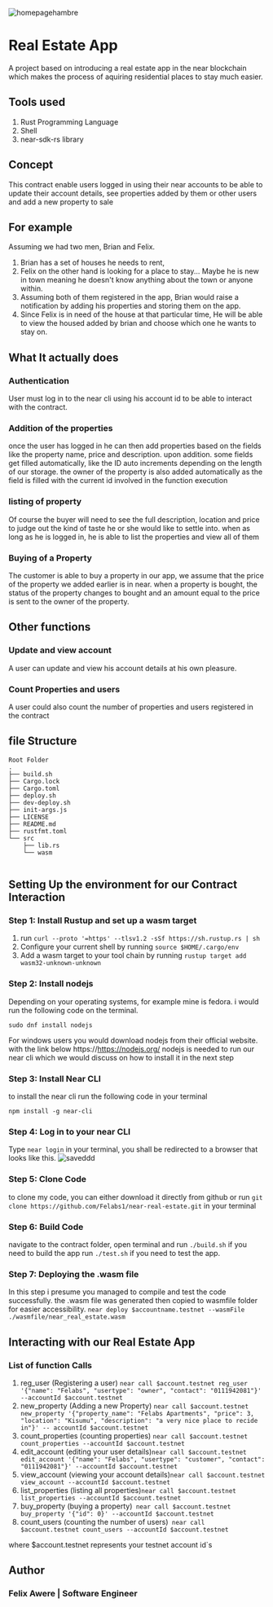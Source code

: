 ![homepagehambre](https://user-images.githubusercontent.com/92982964/207962913-07cfdc86-e28d-49a2-a459-49f007173fba.png)
# Real Estate App

A project based on introducing a real estate app in the near blockchain which makes the process of aquiring residential places to stay much easier.

## Tools used

1. Rust Programming Language
2. Shell
3. near-sdk-rs library

## Concept

This contract enable users logged in using their near accounts to be able to update their account details, see properties added by them or other users and add a new property to sale

## For example

Assuming we had two men, Brian and Felix.

1. Brian has a set of houses he needs to rent,
2. Felix on the other hand is looking for a place to stay... Maybe he is new in town meaning he doesn't know anything about the town or anyone within.
3. Assuming both of them registered in the app, Brian would raise a notification by adding his properties and storing them on the app.
4. Since Felix is in need of the house at that particular time, He will be able to view the housed added by brian and choose which one he wants to stay on.

## What It actually does

### Authentication

User must log in to the near cli using his account id to be able to interact with the contract.

### Addition of the properties

once the user has logged in he can then add properties based on the fields like the property name, price and description. upon addition. some fields get filled automatically, like the ID auto increments depending on the length of our storage. the owner of the property is also added automatically as the field is filled with the current id involved in the function execution

### listing of property

Of course the buyer will need to see the full description, location and price to judge out the kind of taste he or she would like to settle into. when as long as he is logged in, he is able to list the properties and view all of them

### Buying of a Property

The customer is able to buy a property in our app, we assume that the price of the property we added earlier is in near. when a property is bought, the status of the property changes to bought and an amount equal to the price is sent to the owner of the property.

## Other functions

### Update and view account

A user can update and view his account details at his own pleasure.

### Count Properties and users

A user could also count the number of properties and users registered in the contract

## file Structure

```
Root Folder
.
├── build.sh
├── Cargo.lock
├── Cargo.toml
├── deploy.sh
├── dev-deploy.sh
├── init-args.js
├── LICENSE
├── README.md
├── rustfmt.toml
└── src
    ├── lib.rs
    └── wasm


```

## Setting Up the environment for our Contract Interaction

### Step 1: Install Rustup and set up a wasm target

1. run `curl --proto '=https' --tlsv1.2 -sSf https://sh.rustup.rs | sh`
2. Configure your current shell by running `source $HOME/.cargo/env`
3. Add a wasm target to your tool chain by running `rustup target add wasm32-unknown-unknown`

### Step 2: Install nodejs

Depending on your operating systems, for example mine is fedora. i would run the following code on the terminal.

```
sudo dnf install nodejs
```

For windows users you would download nodejs from their official website. with the link below
https://https://nodejs.org/
nodejs is needed to run our near cli which we would discuss on how to install it in the next step

### Step 3: Install Near CLI

to install the near cli run the following code in your terminal

```
npm install -g near-cli
```

### Step 4: Log in to your near CLI

Type `near login` in your terminal, you shall be redirected to a browser that looks like this.
![saveddd](https://user-images.githubusercontent.com/92982964/169411895-1b2fbc51-631f-4c3d-85d6-3d0a509694e2.png)


### Step 5: Clone Code

to clone my code, you can either download it directly from github or run `git clone https://github.com/Felabs1/near-real-estate.git` in your terminal

### Step 6: Build Code

navigate to the contract folder, open terminal and run `./build.sh` if you need to build the app
run `./test.sh` if you need to test the app.

### Step 7: Deploying the .wasm file

In this step i presume you managed to compile and test the code successfully. the .wasm file was generated then copied to wasmfile folder for easier accessibility.
`near deploy $accountname.testnet --wasmFile ./wasmfile/near_real_estate.wasm`

## Interacting with our Real Estate App

### List of function Calls

1. reg_user (Registering a user) `near call $account.testnet reg_user '{"name": "Felabs", "usertype": "owner", "contact": "0111942081"}' --accountId $account.testnet`
2. new_property (Adding a new Property) `near call $account.testnet new_property '{"property_name": "Felabs Apartments", "price": 3, "location": "Kisumu", "description": "a very nice place to recide in"}' -- accountId $account.testnet`
3. count_properties (counting properties) `near call $account.testnet count_properties --accountId $account.testnet`
4. edit_account (editing your user details)`near call $account.testnet edit_account '{"name": "Felabs", "usertype": "customer", "contact": "0111942081"}' --accountId $account.testnet`
5. view_account (viewing your account details)`near call $account.testnet view_account --accountId $account.testnet `
6. list_properties (listing all properties)`near call $account.testnet list_properties --accountId $account.testnet `
7. buy_property (buying a property)` near call $account.testnet buy_property '{"id": 0}' --accountId $account.testnet`
8. count_users (counting the number of users)` near call $account.testnet count_users --accountId $account.testnet`

where $account.testnet represents your testnet account id`s

## Author
### Felix Awere | Software Engineer 
